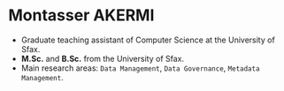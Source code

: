# Montasser AKERMI

- Graduate teaching assistant of Computer Science at the University of Sfax.
- **M.Sc.** and **B.Sc.** from the University of Sfax.
- Main research areas: `Data Management`, `Data Governance`, `Metadata Management`.
